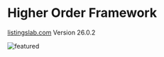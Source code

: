# Higher Order Framework

[listingslab.com](https://listingslab.com) Version 26.0.2

![featured](https://listingslab.com/svg/featured/team.svg)